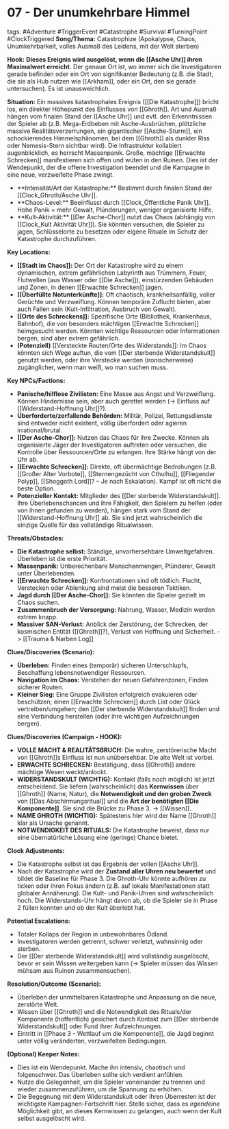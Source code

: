 # 07 - Der unumkehrbare Himmel

tags: #Adventure #TriggerEvent #Catastrophe #Survival #TurningPoint #ClockTriggered
**Song/Thema:** Catastrophize (Apokalypse, Chaos, Unumkehrbarkeit, volles Ausmaß des Leidens, mit der Welt sterben)

**Hook:** <!-- Clock Integration --> **Dieses Ereignis wird ausgelöst, wenn die [[Asche Uhr]] ihren Maximalwert erreicht.** Der genaue Ort ist, wo immer sich die Investigatoren gerade befinden oder ein Ort von signifikanter Bedeutung (z.B. die Stadt, die sie als Hub nutzen wie [[Arkham]], oder ein Ort, den sie gerade untersuchen). Es ist unausweichlich.

**Situation:** Ein massives katastrophales Ereignis ([[Die Katastrophe]]) bricht los, ein direkter Höhepunkt des Einflusses von [[Ghroth]]. Art und Ausmaß hängen vom finalen Stand der [[Asche Uhr]] und evtl. den Erkenntnissen der Spieler ab (z.B. Mega-Erdbeben mit Asche-Ausbrüchen, plötzliche massive Realitätsverzerrungen, ein gigantischer [[Asche-Sturm]], ein schockierendes Himmelsphänomen, bei dem [[Ghroth]] als dunkler Riss oder Nemesis-Stern sichtbar wird). Die Infrastruktur kollabiert augenblicklich, es herrscht Massenpanik. Große, mächtige [[Erwachte Schrecken]] manifestieren sich offen und wüten in den Ruinen. Dies ist der Wendepunkt, der die offene Investigation beendet und die Kampagne in eine neue, verzweifelte Phase zwingt.
*   <!-- Clock Influence --> **Intensität/Art der Katastrophe:** Bestimmt durch finalen Stand der [[Clock_Ghroth/Asche Uhr]].
*   <!-- Clock Influence --> **Chaos-Level:** Beeinflusst durch [[Clock_Öffentliche Panik Uhr]]. Hohe Panik = mehr Gewalt, Plünderungen, weniger organisierte Hilfe.
*   <!-- Clock Influence --> **Kult-Aktivität:** [[Der Asche-Chor]] nutzt das Chaos (abhängig von [[Clock_Kult Aktivität Uhr]]). Sie könnten versuchen, die Spieler zu jagen, Schlüsselorte zu besetzen oder eigene Rituale im Schutz der Katastrophe durchzuführen.

**Key Locations:**
*   **[[Stadt im Chaos]]:** Der Ort der Katastrophe wird zu einem dynamischen, extrem gefährlichen Labyrinth aus Trümmern, Feuer, Flutwellen (aus Wasser oder [[Die Asche]]), einstürzenden Gebäuden und Zonen, in denen [[Erwachte Schrecken]] jagen.
*   **[[Überfüllte Notunterkünfte]]:** Oft chaotisch, krankheitsanfällig, voller Gerüchte und Verzweiflung. Können temporäre Zuflucht bieten, aber auch Fallen sein (Kult-Infiltration, Ausbruch von Gewalt).
*   **[[Orte des Schreckens]]:** Spezifische Orte (Bibliothek, Krankenhaus, Bahnhof), die von besonders mächtigen [[Erwachte Schrecken]] heimgesucht werden. Könnten wichtige Ressourcen oder Informationen bergen, sind aber extrem gefährlich.
*   **(Potenziell)** [[Versteckte Routen/Orte des Widerstands]]: Im Chaos könnten sich Wege auftun, die vom [[Der sterbende Widerstandskult]] genutzt werden, oder ihre Verstecke werden (ironischerweise) zugänglicher, wenn man weiß, wo man suchen muss.

**Key NPCs/Factions:**
*   **Panische/hilflose Zivilisten:** Eine Masse aus Angst und Verzweiflung. Können Hindernisse sein, aber auch gerettet werden (-> Einfluss auf [[Widerstand-Hoffnung Uhr]]?).
*   **Überforderte/zerfallende Behörden:** Militär, Polizei, Rettungsdienste sind entweder nicht existent, völlig überfordert oder agieren irrational/brutal.
*   **[[Der Asche-Chor]]:** Nutzen das Chaos für ihre Zwecke. Können als organisierte Jäger der Investigatoren auftreten oder versuchen, die Kontrolle über Ressourcen/Orte zu erlangen. Ihre Stärke hängt von der Uhr ab.
*   **[[Erwachte Schrecken]]:** Direkte, oft übermächtige Bedrohungen (z.B. [[Großer Alter Vorbote]], [[Sternengezücht von Cthulhu]], [[Fliegender Polyp]], [[Shoggoth Lord]]? – Je nach Eskalation). Kampf ist oft nicht die beste Option.
*   **Potenzieller Kontakt:** Mitglieder des [[Der sterbende Widerstandskult]]. Ihre Überlebenschancen und ihre Fähigkeit, den Spielern zu helfen (oder von ihnen gefunden zu werden), hängen stark vom Stand der [[Widerstand-Hoffnung Uhr]] ab. Sie sind jetzt wahrscheinlich die einzige Quelle für das vollständige Ritualwissen.

**Threats/Obstacles:**
*   **Die Katastrophe selbst:** Ständige, unvorhersehbare Umweltgefahren. Überleben ist die erste Priorität.
*   **Massenpanik:** Unberechenbare Menschenmengen, Plünderer, Gewalt unter Überlebenden.
*   **[[Erwachte Schrecken]]:** Konfrontationen sind oft tödlich. Flucht, Verstecken oder Ablenkung sind meist die besseren Taktiken.
*   **Jagd durch [[Der Asche-Chor]]:** Sie könnten die Spieler gezielt im Chaos suchen.
*   **Zusammenbruch der Versorgung:** Nahrung, Wasser, Medizin werden extrem knapp.
*   **Massiver SAN-Verlust:** Anblick der Zerstörung, der Schrecken, der kosmischen Entität ([[Ghroth]]?), Verlust von Hoffnung und Sicherheit. -> [[Trauma & Narben Log]]

**Clues/Discoveries (Scenario):**
*   **Überleben:** Finden eines (temporär) sicheren Unterschlupfs, Beschaffung lebensnotwendiger Ressourcen.
*   **Navigation im Chaos:** Verstehen der neuen Gefahrenzonen, Finden sicherer Routen.
*   **Kleiner Sieg:** Eine Gruppe Zivilisten erfolgreich evakuieren oder beschützen; einen [[Erwachte Schrecken]] durch List oder Glück vertreiben/umgehen; den [[Der sterbende Widerstandskult]] finden und eine Verbindung herstellen (oder ihre wichtigen Aufzeichnungen bergen).

**Clues/Discoveries (Campaign - HOOK):**
*   **VOLLE MACHT & REALITÄTSBRUCH:** Die wahre, zerstörerische Macht von [[Ghroth]]s Einfluss ist nun unübersehbar. Die alte Welt ist vorbei.
*   **ERWACHTE SCHRECKEN:** Bestätigung, dass [[Ghroth]] andere mächtige Wesen weckt/anlockt.
*   **WIDERSTANDSKULT (WICHTIG):** Kontakt (falls noch möglich) ist jetzt entscheidend. Sie liefern (wahrscheinlich) das **Kernwissen** über [[Ghroth]] (Name, Natur), die **Notwendigkeit und den groben Zweck** von [[Das Abschirmungsritual]] und die **Art der benötigten [[Die Komponente]]**. Sie sind die Brücke zu Phase 3. -> [[Wissen]].
*   **NAME GHROTH (WICHTIG):** Spätestens hier wird der Name [[Ghroth]] klar als Ursache genannt.
*   **NOTWENDIGKEIT DES RITUALS:** Die Katastrophe beweist, dass nur eine übernatürliche Lösung eine (geringe) Chance bietet.

**Clock Adjustments:**
*   Die Katastrophe selbst ist das Ergebnis der vollen [[Asche Uhr]].
*   Nach der Katastrophe wird der **Zustand aller Uhren neu bewertet** und bildet die Baseline für Phase 3. Die Ghroth-Uhr könnte aufhören zu ticken oder ihren Fokus ändern (z.B. auf lokale Manifestationen statt globaler Annäherung). Die Kult- und Panik-Uhren sind wahrscheinlich hoch. Die Widerstands-Uhr hängt davon ab, ob die Spieler sie in Phase 2 füllen konnten und ob der Kult überlebt hat.

**Potential Escalations:**
*   Totaler Kollaps der Region in unbewohnbares Ödland.
*   Investigatoren werden getrennt, schwer verletzt, wahnsinnig oder sterben.
*   Der [[Der sterbende Widerstandskult]] wird vollständig ausgelöscht, bevor er sein Wissen weitergeben kann (-> Spieler müssen das Wissen mühsam aus Ruinen zusammensuchen).

**Resolution/Outcome (Scenario):**
*   Überleben der unmittelbaren Katastrophe und Anpassung an die neue, zerstörte Welt.
*   Wissen über [[Ghroth]] und die Notwendigkeit des Rituals/der Komponente (hoffentlich) gesichert durch Kontakt zum [[Der sterbende Widerstandskult]] oder Fund ihrer Aufzeichnungen.
*   Eintritt in [[Phase 3 - Wettlauf um die Komponente]], die Jagd beginnt unter völlig veränderten, verzweifelten Bedingungen.

**(Optional) Keeper Notes:**
*   Dies ist ein Wendepunkt. Mache ihn intensiv, chaotisch und folgenschwer. Das Überleben sollte sich verdient anfühlen.
*   Nutze die Gelegenheit, um die Spieler voneinander zu trennen und wieder zusammenzuführen, um die Spannung zu erhöhen.
*   Die Begegnung mit dem Widerstandskult oder ihren Überresten ist der wichtigste Kampagnen-Fortschritt hier. Stelle sicher, dass es *irgendeine* Möglichkeit gibt, an dieses Kernwissen zu gelangen, auch wenn der Kult selbst ausgelöscht wird.